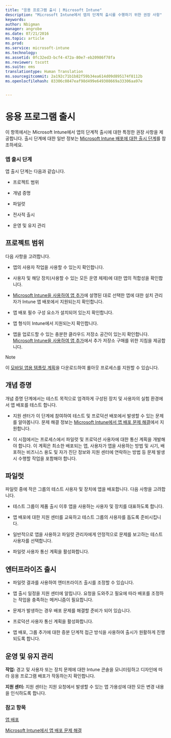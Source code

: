 ```yaml
---
title: "응용 프로그램 출시 | Microsoft Intune"
description: "Microsoft Intune에서 앱의 단계적 출시를 수행하기 위한 권장 사항"
keywords: 
author: Nbigman
manager: angrobe
ms.date: 07/21/2016
ms.topic: article
ms.prod: 
ms.service: microsoft-intune
ms.technology: 
ms.assetid: 0fc32ed3-bcf4-472a-80e7-eb20986f78fa
ms.reviewer: tscott
ms.suite: ems
translationtype: Human Translation
ms.sourcegitcommit: 2a192c71b1b82f59b34ea614d09d895174f8112b
ms.openlocfilehash: 83306c0847eaf98d499e649308669a33306aa97e


---
```


# 응용 프로그램 출시
이 항목에서는 Microsoft Intune에서 앱의 단계적 출시에 대한 특정한 권장 사항을 제공합니다. 출시 단계에 대한 일반 정보는 [Microsoft Intune 배포에 대한 출시 단계](rollout-phases-for-microsoft-intune-deployment.md)를 참조하세요.

### 앱 출시 단계
앱 출시 단계는 다음과 같습니다.

-   프로젝트 범위

-   개념 증명

-   파일럿

-   전사적 출시

-   운영 및 유지 관리

## 프로젝트 범위
다음 사항을 고려합니다.

-   앱의 사용자 작업을 사용할 수 있는지 확인합니다.

-   사용자 및 해당 장치(사용할 수 있는 모든 운영 체제)에 대한 앱의 적합성을 확인합니다.

-   [Microsoft Intune을 사용하여 앱 추가](/intune/deploy-use/add-apps)에 설명된 대로 선택한 앱에 대한 설치 관리자가 Intune 앱 배포에서 지원되는지 확인합니다.

-   앱 배포 필수 구성 요소가 설치되어 있는지 확인합니다. <!---, as described in [Plan for app deployment in Microsoft Intune](plan-for-app-deployment-in-microsoft-intune.md).--->

-   앱 형식이 Intune에서 지원되는지 확인합니다.

-   앱을 업로드할 수 있는 충분한 클라우드 저장소 공간이 있는지 확인합니다. [Microsoft Intune을 사용하여 앱 추가](/intune/deploy-use/add-apps)에서 추가 저장소 구매를 위한 지침을 제공합니다.

> [!NOTE]           
> 이 [모바일 앱용 템플릿 계획](https://gallery.technet.microsoft.com/Mobile-app-planning-18689d59)을 다운로드하여 롤아웃 프로세스를 지원할 수 있습니다.

## 개념 증명
개념 증명 단계에서는 테스트 목적으로 엄격하게 구성된 장치 및 사용자의 실험 환경에서 앱 배포를 테스트 합니다.

-   지원 센터가 이 단계에 참여하여 테스트 및 프로덕션 배포에서 발생할 수 있는 문제를 알아봅니다. 문제 해결 정보는 [Microsoft Intune에서 앱 배포 문제 해결](/intune/troubleshoot/troubleshoot-app-deployment-problems-in-microsoft-intune)에서 지원합니다.

-   이 시점에서는 프로세스에서 파일럿 및 프로덕션 사용자에 대한 통신 계획을 개발해야 합니다. 이 계획은 최소한 배포되는 앱, 사용자가 앱을 사용하는 방법 및 시기, 배포하는 비즈니스 용도 및 자가 진단 정보와 지원 센터에 연락하는 방법 등 문제 발생 시 수행할 작업을 포함해야 합니다.

## 파일럿
파일럿 중에 작은 그룹의 테스트 사용자 및 장치에 앱을 배포합니다. 다음 사항을 고려합니다.

-   테스트 그룹이 제품 출시 이후 앱을 사용하는 사용자 및 장치를 대표하도록 합니다.

-   앱 배포에 대한 지원 센터를 교육하고 테스트 그룹의 사용자를 돕도록 준비시킵니다.

-   일반적으로 앱을 사용하고 파일럿 관리자에게 안정적으로 문제를 보고하는 테스트 사용자를 선택합니다.

-   파일럿 사용자 통신 계획을 활성화합니다.

## 엔터프라이즈 출시

-   파일럿 결과를 사용하여 엔터프라이즈 출시를 조정할 수 있습니다.

-   앱 출시 일정을 지원 센터에 알립니다. 요청을 도와주고 필요에 따라 배포를 조정하는 작업을 충족하는 메커니즘이 필요합니다.

-   문제가 발생하는 경우 배포 문제를 해결할 준비가 되어 있습니다.

-   프로덕션 사용자 통신 계획을 활성화합니다.

-   앱 배포, 그룹 추가에 대한 증분 단계적 접근 방식을 사용하여 출시가 원활하게 진행되도록 합니다.

## 운영 및 유지 관리
**작업:** 경고 및 사용자 또는 장치 문제에 대한 Intune 콘솔을 모니터링하고 디자인에 따라 응용 프로그램 배포가 작동하는지 확인합니다.

**지원 센터:** 지원 센터는 지원 요청에서 발생할 수 있는 앱 가용성에 대한 모든 변경 내용을 인식하도록 합니다.

### 참고 항목
[앱 배포](/intune/deploy-use/deploy-apps)

[Microsoft Intune에서 앱 배포 문제 해결](/intune/troubleshoot/troubleshoot-app-deployment-problems-in-microsoft-intune)



<!--HONumber=Jul16_HO4-->


